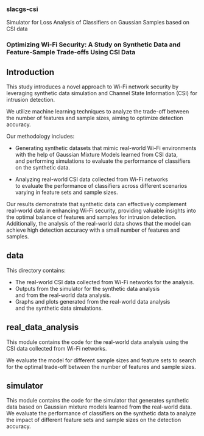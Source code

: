 ### slacgs-csi  
Simulator for Loss Analysis of Classifiers on Gaussian Samples based on CSI data  

### Optimizing Wi-Fi Security: A Study on Synthetic Data and Feature-Sample Trade-offs Using CSI Data

## Introduction  

This study introduces a novel approach to Wi-Fi network security by leveraging synthetic data simulation and Channel State Information (CSI) for intrusion detection.  

We utilize machine learning techniques to analyze the trade-off between the number of features and sample sizes, aiming to optimize detection accuracy.  

Our methodology includes:  
- Generating synthetic datasets that mimic real-world Wi-Fi environments  
  with the help of Gaussian Mixture Models learned from CSI data,  
  and performing simulations to evaluate the performance of classifiers  
  on the synthetic data.  

- Analyzing real-world CSI data collected from Wi-Fi networks  
  to evaluate the performance of classifiers across different scenarios  
  varying in feature sets and sample sizes.  

Our results demonstrate that synthetic data can effectively complement real-world data in enhancing Wi-Fi security, providing valuable insights into the optimal balance of features and samples for intrusion detection.  
Additionally, the analysis of the real-world data shows that the model can achieve high detection accuracy with a small number of features and samples.

## data  

This directory contains:

- The real-world CSI data collected from Wi-Fi networks for the analysis.  
- Outputs from the simulator for the synthetic data analysis  
  and from the real-world data analysis.  
- Graphs and plots generated from the real-world data analysis  
  and the synthetic data simulations.  

## real_data_analysis  

This module contains the code for the real-world data analysis using the CSI data collected from Wi-Fi networks.  

We evaluate the model for different sample sizes and feature sets to search for the optimal trade-off between the number of features and sample sizes.  

## simulator  

This module contains the code for the simulator that generates synthetic data based on Gaussian mixture models learned from the real-world data.
We evaluate the performance of classifiers on the synthetic data to analyze the impact of different feature sets and sample sizes on the detection accuracy.  

